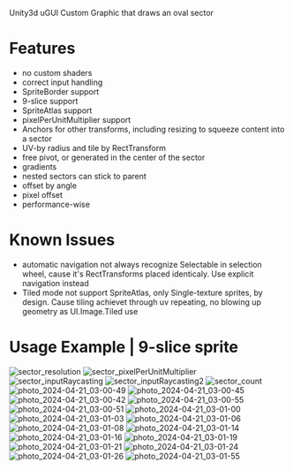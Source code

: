 Unity3d uGUI Custom Graphic that draws an oval sector

# Features
- no custom shaders
- correct input handling
- SpriteBorder support
- 9-slice support
- SpriteAtlas support
- pixelPerUnitMultiplier support
- Anchors for other transforms, including resizing to squeeze content into a sector
- UV-by radius and tile by RectTransform
- free pivot, or generated in the center of the sector
- gradients
- nested sectors can stick to parent
- offset by angle
- pixel offset
- performance-wise
# Known Issues
- automatic navigation not always recognize Selectable in selection wheel, cause it's RectTransforms placed identicaly. Use explicit navigation instead
- Tiled mode not support SpriteAtlas, only Single-texture sprites, by design. Cause tiling achievet through uv repeating, no blowing up geometry as UI.Image.Tiled use 
# Usage Example | 9-slice sprite
![sector_resolution](https://github.com/mitay-walle/com.mitay-walle.ui-graphic-sector/assets/5578552/8e77b83f-3c27-49b0-aa49-00e3eb194d18)
![sector_pixelPerUnitMultiplier](https://github.com/mitay-walle/com.mitay-walle.ui-graphic-sector/assets/5578552/d77aa3e0-4341-44a3-99c5-f1af5514a5f8)
![sector_inputRaycasting](https://github.com/mitay-walle/com.mitay-walle.ui-graphic-sector/assets/5578552/ae14bc8e-c446-42ae-9b74-637d78afef04)
![sector_inputRaycasting2](https://github.com/mitay-walle/com.mitay-walle.ui-graphic-sector/assets/5578552/59ad93b4-cb71-4389-ad0b-8965fe8fbbdf)
![sector_count](https://github.com/mitay-walle/com.mitay-walle.ui-graphic-sector/assets/5578552/4c1a544c-32e0-452e-bec7-c9cfd1ff90f4)
![photo_2024-04-21_03-00-49](https://github.com/mitay-walle/com.mitay-walle.ui-graphic-sector/assets/5578552/9edace04-0f86-4fee-8e9f-28c16e51694c)
![photo_2024-04-21_03-00-45](https://github.com/mitay-walle/com.mitay-walle.ui-graphic-sector/assets/5578552/c90f39c6-1723-4dd1-8442-d10c77d8d580)
![photo_2024-04-21_03-00-42](https://github.com/mitay-walle/com.mitay-walle.ui-graphic-sector/assets/5578552/b1c6d39a-73c3-4ea3-b7f6-3aef41406c65)
![photo_2024-04-21_03-00-55](https://github.com/mitay-walle/com.mitay-walle.ui-graphic-sector/assets/5578552/ddb2f28d-e5e7-47c3-b071-2df24438c896)
![photo_2024-04-21_03-00-51](https://github.com/mitay-walle/com.mitay-walle.ui-graphic-sector/assets/5578552/57a64d73-89e4-4392-b98a-4b3f88267122)
![photo_2024-04-21_03-01-00](https://github.com/mitay-walle/com.mitay-walle.ui-graphic-sector/assets/5578552/a218976e-2d6d-4997-9c52-235971e18b60)
![photo_2024-04-21_03-01-03](https://github.com/mitay-walle/com.mitay-walle.ui-graphic-sector/assets/5578552/1e24106d-b77e-434c-87ff-ca9a3072c6c3)
![photo_2024-04-21_03-01-06](https://github.com/mitay-walle/com.mitay-walle.ui-graphic-sector/assets/5578552/b1bfc807-5261-4d4c-ab05-20398b3cdb98)
![photo_2024-04-21_03-01-08](https://github.com/mitay-walle/com.mitay-walle.ui-graphic-sector/assets/5578552/70e66e04-5ce5-49b1-a23d-a04de8ae7033)
![photo_2024-04-21_03-01-14](https://github.com/mitay-walle/com.mitay-walle.ui-graphic-sector/assets/5578552/fa8ee8bc-86c5-45c3-a32a-fc8f92fca713)
![photo_2024-04-21_03-01-16](https://github.com/mitay-walle/com.mitay-walle.ui-graphic-sector/assets/5578552/f0f6342d-a8f7-46c5-bd5d-b0e45469bf65)
![photo_2024-04-21_03-01-19](https://github.com/mitay-walle/com.mitay-walle.ui-graphic-sector/assets/5578552/5cd5adfb-4716-4f4d-9f6b-a801242c7adc)
![photo_2024-04-21_03-01-21](https://github.com/mitay-walle/com.mitay-walle.ui-graphic-sector/assets/5578552/3c45bb2f-40a9-47f5-998c-d74dfd8d3633)
![photo_2024-04-21_03-01-24](https://github.com/mitay-walle/com.mitay-walle.ui-graphic-sector/assets/5578552/1ca10daf-6ce3-4b09-ab40-8694c4067349)
![photo_2024-04-21_03-01-26](https://github.com/mitay-walle/com.mitay-walle.ui-graphic-sector/assets/5578552/207c0de8-e732-4181-a6ff-2f2e3b1309e8)
![photo_2024-04-21_03-01-55](https://github.com/mitay-walle/com.mitay-walle.ui-graphic-sector/assets/5578552/5614409a-c5ee-4f4e-a449-2f42f0b1fff3)

